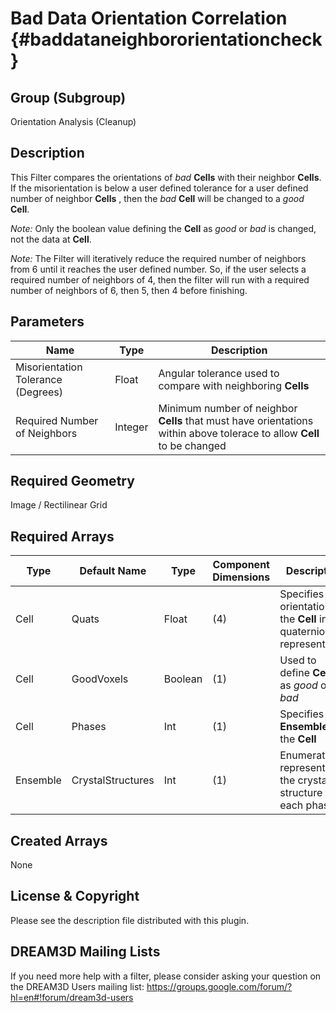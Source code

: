 Bad Data Orientation Correlation {#baddataneighbororientationcheck}
=============

## Group (Subgroup) ##
Orientation Analysis (Cleanup)

## Description ##
This Filter compares the orientations of *bad* **Cells** with their neighbor **Cells**.  If the misorientation is below a user defined tolerance for a user defined number of neighbor **Cells** , then the *bad* **Cell** will be changed to a *good* **Cell**.

*Note:* Only the boolean value defining the **Cell** as *good* or *bad* is changed, not the data at **Cell**.

*Note:* The Filter will iteratively reduce the required number of neighbors from 6 until it reaches the user defined number. So, if the user selects a required number of neighbors of 4, then the filter will run with a required number of neighbors of 6, then 5, then 4 before finishing.  

## Parameters ##
| Name | Type | Description |
|------|------|------|
| Misorientation Tolerance (Degrees) | Float | Angular tolerance used to compare with neighboring **Cells** |
| Required Number of Neighbors | Integer | Minimum number of neighbor **Cells** that must have orientations within above tolerace to allow **Cell** to be changed |

## Required Geometry ##
Image / Rectilinear Grid

## Required Arrays ##
| Type | Default Name | Type | Component Dimensions | Description |
|------|--------------|-------------|---------|-----|
| Cell | Quats | Float | (4) | Specifies the orientation of the **Cell** in quaternion representation |
| Cell | GoodVoxels | Boolean | (1) | Used to define **Cells** as *good* or *bad*  |
| Cell | Phases | Int | (1) | Specifies the **Ensemble** of the **Cell** |
| Ensemble | CrystalStructures | Int | (1) | Enumeration representing the crystal structure for each phase |

## Created Arrays ##
None

## License & Copyright ##

Please see the description file distributed with this plugin.

## DREAM3D Mailing Lists ##

If you need more help with a filter, please consider asking your question on the DREAM3D Users mailing list:
https://groups.google.com/forum/?hl=en#!forum/dream3d-users


